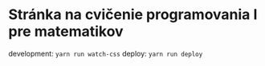 Stránka na cvičenie programovania I pre matematikov
=====================================================
development:
`yarn run watch-css`
deploy:
`yarn run deploy`
